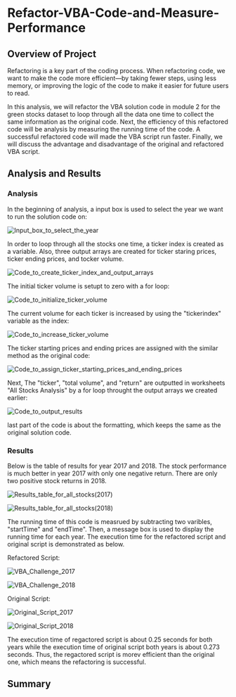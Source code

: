 # Refactor-VBA-Code-and-Measure-Performance



## Overview of Project

Refactoring is a key part of the coding process. When refactoring code, we want to make the code more efficient—by taking fewer steps, using less memory, or improving the logic of the code to make it easier for future users to read.

In this analysis, we will refactor the VBA solution code in module 2 for the green stocks dataset to loop through all the data one time to collect the same information as the original code. Next, the efficiency of this refactored code will be analysis by measuring the running time of the code. A successful refactored code will made the VBA script run faster. Finally, we will discuss the advantage and disadvantage of the original and refactored VBA script.




## Analysis and Results


### Analysis


In the beginning of analysis, a input box is used to select the year we want to run the solution code on:

![Input_box_to_select_the_year](Resources/Input_box_to_select_the_year.png)



In order to loop through all the stocks one time, a ticker index is created as a variable. Also, three output arrays are created for ticker staring prices, ticker ending prices, and tocker volume.

![Code_to_create_ticker_index_and_output_arrays](Resources/Code_to_create_ticker_index_and_output_arrays.png)



The initial ticker volume is setupt to zero with a for loop:

![Code_to_initialize_ticker_volume](Resources/Code_to_initialize_ticker_volume.png)



The current volume for each ticker is increased by using the "tickerindex" variable as the index:

![Code_to_increase_ticker_volume](Resources/Code_to_increase_ticker_volume.png)



The ticker starting prices and ending prices are assigned with the similar method as the original code:

![Code_to_assign_ticker_starting_prices_and_ending_prices](Resources/Code_to_assign_ticker_starting_prices_and_ending_prices.png)



Next, The "ticker", "total volume", and "return" are outputted in worksheets "All Stocks Analysis" by a for loop throught the output arrays we created earlier:

![Code_to_output_results](Resources/Code_to_output_results.png)



last part of the code is about the formatting, which keeps the same as the original solution code.



### Results


Below is the table of results for year 2017 and 2018. The stock performance is much better in year 2017 with only one negative return. There are only two positive stock returns in 2018. 

![Results_table_for_all_stocks(2017)](Resources/Results_table_for_all_stocks(2017).png)

![Results_table_for_all_stocks(2018)](Resources/Results_table_for_all_stocks(2018).png)



The running time of this code is measrued by subtracting two varibles, "startTime" and "endTime". Then, a message box is used to display the running time for each year. The execution time for the refactored script and original script is demonstrated as below.

Refactored Script:

![VBA_Challenge_2017](Resources/VBA_Challenge_2017.png)

![VBA_Challenge_2018](Resources/VBA_Challenge_2018.png)


Original Script:

![Original_Script_2017](Resources/Original_Script_2017.png)

![Original_Script_2018](Resources/Original_Script_2018.png)


The execution time of regactored script is about 0.25 seconds for both years while the execution time of original script both years is about 0.273 seconds. Thus, the regactored script is morev efficient than the original one, which means the refactoring is successful.




## Summary
